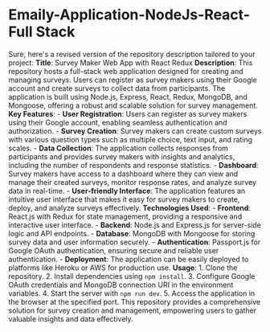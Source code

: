 # Emaily-Application-NodeJs-React-Full Stack
 Sure, here's a revised version of the repository description tailored to your project:  **Title**: Survey Maker Web App with React Redux  **Description**: This repository hosts a full-stack web application designed for creating and managing surveys. Users can register as survey makers using their Google account and create surveys to collect data from participants. The application is built using Node.js, Express, React, Redux, MongoDB, and Mongoose, offering a robust and scalable solution for survey management.  **Key Features**: - **User Registration**: Users can register as survey makers using their Google account, enabling seamless authentication and authorization. - **Survey Creation**: Survey makers can create custom surveys with various question types such as multiple choice, text input, and rating scales. - **Data Collection**: The application collects responses from participants and provides survey makers with insights and analytics, including the number of respondents and response statistics. - **Dashboard**: Survey makers have access to a dashboard where they can view and manage their created surveys, monitor response rates, and analyze survey data in real-time. - **User-friendly Interface**: The application features an intuitive user interface that makes it easy for survey makers to create, deploy, and analyze surveys effectively.  **Technologies Used**: - **Frontend**: React.js with Redux for state management, providing a responsive and interactive user interface. - **Backend**: Node.js and Express.js for server-side logic and API endpoints. - **Database**: MongoDB with Mongoose for storing survey data and user information securely. - **Authentication**: Passport.js for Google OAuth authentication, ensuring secure and reliable user authentication. - **Deployment**: The application can be easily deployed to platforms like Heroku or AWS for production use.  **Usage**: 1. Clone the repository. 2. Install dependencies using `npm install`. 3. Configure Google OAuth credentials and MongoDB connection URI in the environment variables. 4. Start the server with `npm run dev`. 5. Access the application in the browser at the specified port.  This repository provides a comprehensive solution for survey creation and management, empowering users to gather valuable insights and data effectively.
